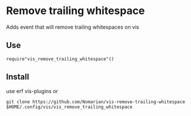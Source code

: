 # Remove trailing whitespace

Adds event that will remove trailing whitespaces on vis

## Use

```
require"vis_remove_trailing_whitespace"()
```

## Install

use erf vis-plugins or

```
git clone https://github.com/Nomarian/vis-remove-trailing-whitespace $HOME/.config/vis/vis_remove_trailing_whitespace
```

